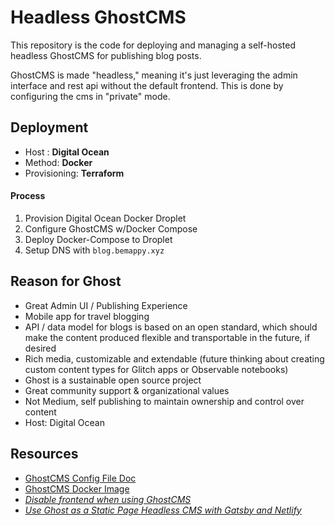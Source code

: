 # Headless GhostCMS  

This repository is the code for deploying and managing a self-hosted headless GhostCMS for publishing blog posts.  

GhostCMS is made "headless," meaning it's just leveraging the admin interface and rest api without the default frontend.  This is done by configuring the cms in "private" mode.  

## Deployment  
- Host : **Digital Ocean**
- Method: **Docker**
- Provisioning:  **Terraform**

#### Process  
1.  Provision Digital Ocean Docker Droplet  
1.  Configure GhostCMS w/Docker Compose  
1.  Deploy Docker-Compose to Droplet  
1.  Setup DNS with `blog.bemappy.xyz`

## Reason for Ghost  
- Great Admin UI / Publishing Experience
- Mobile app for travel blogging
- API / data model for blogs is based on an open standard, which should make the content produced flexible and transportable in the future, if desired
- Rich media, customizable and extendable (future thinking about creating custom content types for Glitch apps or Observable notebooks)
- Ghost is a sustainable open source project
- Great community support & organizational values  
- Not Medium, self publishing to maintain ownership and control over content
- Host:  Digital Ocean 

## Resources  
- [GhostCMS Config File Doc](https://docs.ghost.org/concepts/config/)
- [GhostCMS Docker Image](https://github.com/docker-library/ghost)
- [*Disable frontend when using GhostCMS*](https://forum.ghost.org/t/disable-frontend-when-using-ghost-as-a-headless-cms/5915)
- [*Use Ghost as a Static Page Headless CMS with Gatsby and Netlify*](https://hooshmand.net/how-to-headless-cms-static-page-gatsby-netlify-ghost/)